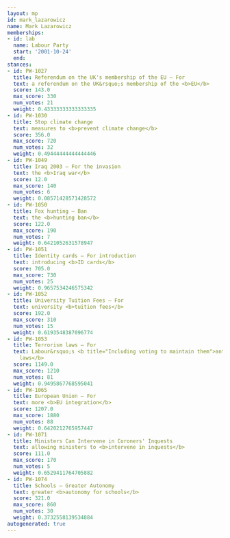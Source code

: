 ```yaml
---
layout: mp
id: mark_lazarowicz
name: Mark Lazarowicz
memberships:
- id: lab
  name: Labour Party
  start: '2001-10-24'
  end: 
stances:
- id: PW-1027
  title: Referendum on the UK's membership of the EU — For
  text: a referendum on the UK&rsquo;s membership of the <b>EU</b>
  score: 143.0
  max_score: 330
  num_votes: 21
  weight: 0.43333333333333335
- id: PW-1030
  title: Stop climate change
  text: measures to <b>prevent climate change</b>
  score: 356.0
  max_score: 720
  num_votes: 32
  weight: 0.49444444444444446
- id: PW-1049
  title: Iraq 2003 — For the invasion
  text: the <b>Iraq war</b>
  score: 12.0
  max_score: 140
  num_votes: 6
  weight: 0.08571428571428572
- id: PW-1050
  title: Fox hunting — Ban
  text: the <b>hunting ban</b>
  score: 122.0
  max_score: 190
  num_votes: 7
  weight: 0.6421052631578947
- id: PW-1051
  title: Identity cards — For introduction
  text: introducing <b>ID cards</b>
  score: 705.0
  max_score: 730
  num_votes: 25
  weight: 0.9657534246575342
- id: PW-1052
  title: University Tuition Fees — For
  text: university <b>tuition fees</b>
  score: 192.0
  max_score: 310
  num_votes: 15
  weight: 0.6193548387096774
- id: PW-1053
  title: Terrorism laws — For
  text: Labour&rsquo;s <b title="Including voting to maintain them">anti-terrorism
    laws</b>
  score: 1149.0
  max_score: 1210
  num_votes: 81
  weight: 0.9495867768595041
- id: PW-1065
  title: European Union — For
  text: more <b>EU integration</b>
  score: 1207.0
  max_score: 1880
  num_votes: 88
  weight: 0.6420212765957447
- id: PW-1071
  title: Ministers Can Intervene in Coroners' Inquests
  text: allowing ministers to <b>intervene in inquests</b>
  score: 111.0
  max_score: 170
  num_votes: 5
  weight: 0.6529411764705882
- id: PW-1074
  title: Schools — Greater Autonomy
  text: greater <b>autonomy for schools</b>
  score: 321.0
  max_score: 860
  num_votes: 30
  weight: 0.3732558139534884
autogenerated: true
---
```

